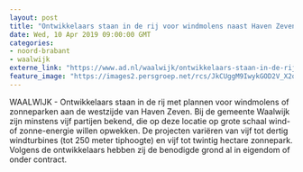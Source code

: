 ```yaml
---
layout: post
title: "Ontwikkelaars staan in de rij voor windmolens naast Haven Zeven"
date: Wed, 10 Apr 2019 09:00:00 GMT
categories: 
- noord-brabant 
- waalwijk 
externe_link: "https://www.ad.nl/waalwijk/ontwikkelaars-staan-in-de-rij-voor-windmolens-naast-haven-zeven~a0e0e353/"
feature_image: "https://images2.persgroep.net/rcs/JkCUggM9IwykGOD2V_X2ornPP5U/diocontent/144760318/_fitwidth/400/?appId=21791a8992982cd8da851550a453bd7f&quality=0.7"
---
```


WAALWIJK - Ontwikkelaars staan in de rij met plannen voor windmolens of zonneparken aan de westzijde van Haven Zeven. Bij de gemeente Waalwijk zijn minstens vijf partijen bekend, die op deze locatie op grote schaal wind- of zonne-energie willen opwekken. De projecten variëren van vijf tot dertig windturbines (tot 250 meter tiphoogte) en vijf tot twintig hectare zonnepark. Volgens de ontwikkelaars hebben zij de benodigde grond al in eigendom of onder contract.
